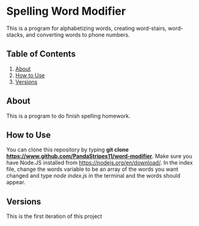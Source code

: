 # Spelling Word Modifier
This is a program for alphabetizing words, creating word-stairs, word-stacks, and converting words to phone numbers.

## Table of Contents 
1. [About](#about)
2. [How to Use](#how-to-use)
3. [Versions](#versions)

## About
This is a program to do finish spelling homework.

## How to Use
You can clone this repository by typing **git clone https://www.github.com/PandaStripes11/word-modifier**. Make sure you have Node.JS installed from https://nodejs.org/en/download/. In the index file, change the words variable to be an array of the words you want changed and type *node index.js* in the terminal and the words should appear.

## Versions
This is the first iteration of this project